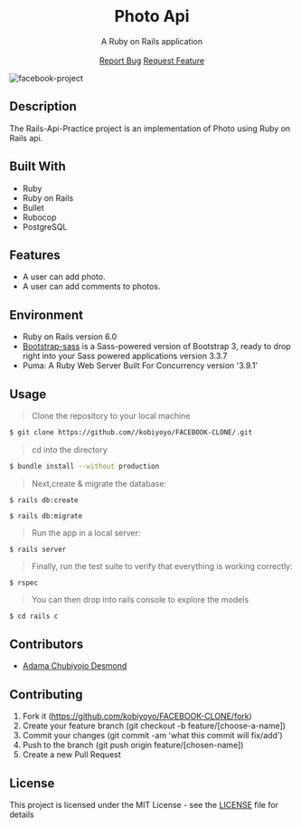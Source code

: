<br />
<p align="center">
  <h1 align="center">Photo Api</h1>

  <p align="center">
    A Ruby on Rails application
    <br />
    <br />
    <a href="https://github.com/kobiyoyo/Rails-Api-Practice/issues">Report Bug</a>
    <a href="https://github.com/kobiyoyo/Rails-Api-Practice/issues">Request Feature</a>
  </p>
  <img src="app/assets/images/screenshot.png" alt="facebook-project">
</p>



## Description
The Rails-Api-Practice project is an implementation of Photo using Ruby on Rails api. 


## Built With
- Ruby 
- Ruby on Rails
- Bullet
- Rubocop
- PostgreSQL

## Features

- A user can add photo.
- A user can add comments to photos.






## Environment
- Ruby on Rails version 6.0
- [Bootstrap-sass](https://www.rubydoc.info/gems/bootstrap-sass/3.3.6) is a Sass-powered version of Bootstrap 3, ready to drop right into your Sass powered applications version 3.3.7
- Puma: A Ruby Web Server Built For Concurrency version '3.9.1'

## Usage

> Clone the repository to your local machine

```sh
$ git clone https://github.com//kobiyoyo/FACEBOOK-CLONE/.git
```

> cd into the directory

```sh
$ bundle install --without production
```


> Next,create & migrate the database:
```
$ rails db:create

$ rails db:migrate
```

> Run the app in a local server:

```
$ rails server
```
> Finally, run the test suite to verify that everything is working correctly:

```
$ rspec
```
> You can then drop into rails console to explore the models

```sh
$ cd rails c
```
## Contributors

* [Adama Chubiyojo Desmond](https://github.com/kobiyoyo)


## Contributing

1. Fork it (https://github.com/kobiyoyo/FACEBOOK-CLONE/fork)
2. Create your feature branch (git checkout -b feature/[choose-a-name])
3. Commit your changes (git commit -am 'what this commit will fix/add')
4. Push to the branch (git push origin feature/[chosen-name])
5. Create a new Pull Request

## License

This project is licensed under the MIT License - see the [LICENSE](./LICENSE) file for details
 






